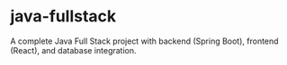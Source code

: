 # java-fullstack
A complete Java Full Stack project with backend (Spring Boot), frontend (React), and database integration.
